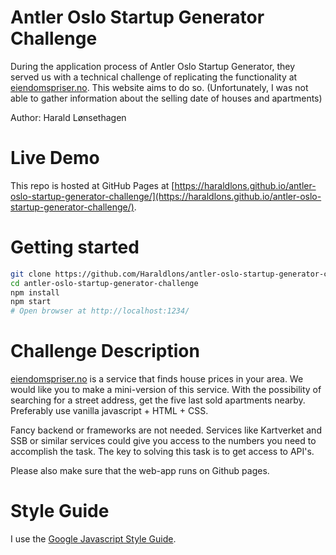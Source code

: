 # Antler Oslo Startup Generator Challenge

During the application process of Antler Oslo Startup Generator, they served us with a technical challenge of replicating the functionality at [eiendomspriser.no](http://eiendomspriser.no/).
This website aims to do so.
(Unfortunately, I was not able to gather information about the selling date of houses and apartments)

Author: Harald Lønsethagen

# Live Demo

This repo is hosted at GitHub Pages at [https://haraldlons.github.io/antler-oslo-startup-generator-challenge/](https://haraldlons.github.io/antler-oslo-startup-generator-challenge/).

# Getting started

```bash
git clone https://github.com/Haraldlons/antler-oslo-startup-generator-challenge.git
cd antler-oslo-startup-generator-challenge
npm install
npm start
# Open browser at http://localhost:1234/
```

# Challenge Description

[eiendomspriser.no](http://eiendomspriser.no/) is a service that finds house prices in your area. We would like you to make a mini-version of this service. With the possibility of searching for a street address, get the five last sold apartments nearby. Preferably use vanilla javascript + HTML + CSS.

Fancy backend or frameworks are not needed. Services like Kartverket and SSB or similar services could give you access to the numbers you need to accomplish the task. The key to solving this task is to get access to API's.

Please also make sure that the web-app runs on Github pages.

# Style Guide

I use the [Google Javascript Style Guide](https://google.github.io/styleguide/jsguide.html).
